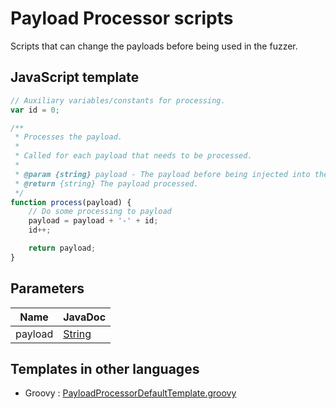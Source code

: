 Payload Processor scripts
=========================

Scripts that can change the payloads before being used in the fuzzer.

## JavaScript template

```JavaScript
// Auxiliary variables/constants for processing.
var id = 0;

/**
 * Processes the payload.
 * 
 * Called for each payload that needs to be processed.
 * 
 * @param {string} payload - The payload before being injected into the message.
 * @return {string} The payload processed.
 */
function process(payload) {
    // Do some processing to payload
    payload = payload + '-' + id;
    id++;

    return payload;
}
```

## Parameters
| Name | JavaDoc |
| --- | --- |
| payload | [String](https://docs.oracle.com/javase/8/docs/api/java/lang/String.html) |

## Templates in other languages

* Groovy : [PayloadProcessorDefaultTemplate.groovy](https://github.com/zaproxy/zap-extensions/blob/main/addOns/groovy/src/main/zapHomeFiles/scripts/templates/payloadprocessor/PayloadProcessorDefaultTemplate.groovy)
